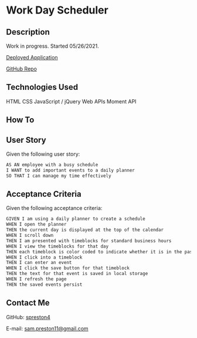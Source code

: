 # Work Day Scheduler

## Description

Work in progress. Started 05/26/2021.

[Deployed Application](https://spreston4.github.io/work-day-scheduler/)

[GitHub Repo](https://github.com/spreston4/work-day-scheduler)

## Technologies Used
HTML
CSS
JavaScript / jQuery
Web APIs
Moment API

## How To

## User Story
Given the following user story:
```md
AS AN employee with a busy schedule
I WANT to add important events to a daily planner
SO THAT I can manage my time effectively
```

## Acceptance Criteria
Given the following acceptance criteria:
```md
GIVEN I am using a daily planner to create a schedule
WHEN I open the planner
THEN the current day is displayed at the top of the calendar
WHEN I scroll down
THEN I am presented with timeblocks for standard business hours
WHEN I view the timeblocks for that day
THEN each timeblock is color coded to indicate whether it is in the past, present, or future
WHEN I click into a timeblock
THEN I can enter an event
WHEN I click the save button for that timeblock
THEN the text for that event is saved in local storage
WHEN I refresh the page
THEN the saved events persist
```

## Contact Me
GitHub: [spreston4](https://github.com/spreston4)

E-mail: [sam.preston11@gmail.com](mailto:sam.preston11@gmail.com)